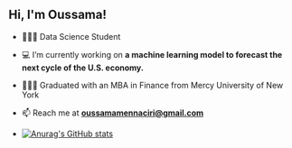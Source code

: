 ## Hi, I'm Oussama!
- 🧑🏻‍💻 Data Science Student
- 💻 I’m currently working on **a machine learning model to forecast the next cycle of the U.S. economy.**
- 👨🏻‍🎓 Graduated with an MBA in Finance from Mercy University of New York
- 📫 Reach me at **oussamamennaciri@gmail.com**
  
- [![Anurag's GitHub stats](https://github-readme-stats.vercel.app/api?username=oussamaennaciri)](https://github.com/anuraghazra/github-readme-stats)


<!--
**oussamaennaciri/oussamaennaciri** is a ✨ _special_ ✨ repository because its `README.md` (this file) appears on your GitHub profile.

Here are some ideas to get you started:

- 🔭 I’m currently working on ...
- 🌱 I’m currently learning ...
- 👯 I’m looking to collaborate on ...
- 🤔 I’m looking for help with ...
- 💬 Ask me about ...
- 📫 How to reach me: ...
- 😄 Pronouns: ...
- ⚡ Fun fact: ...
-->
